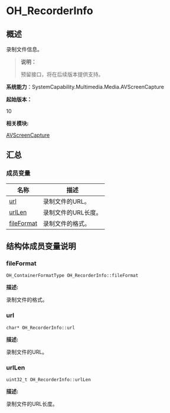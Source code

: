 # OH_RecorderInfo


## 概述

录制文件信息。

> **说明：**
>
> 预留接口，将在后续版本提供支持。

**系统能力**：SystemCapability.Multimedia.Media.AVScreenCapture

**起始版本：**

10

**相关模块:**

[AVScreenCapture](_a_v_screen_capture.md)


## 汇总


### 成员变量

| 名称 | 描述 | 
| -------- | -------- |
| [url](#url) | 录制文件的URL。 | 
| [urlLen](#urllen) | 录制文件的URL长度。 | 
| [fileFormat](#fileformat) | 录制文件的格式。 | 


## 结构体成员变量说明


### fileFormat

```
OH_ContainerFormatType OH_RecorderInfo::fileFormat
```

**描述:**

录制文件的格式。


### url

```
char* OH_RecorderInfo::url
```

**描述:**

录制文件的URL。


### urlLen

```
uint32_t OH_RecorderInfo::urlLen
```

**描述:**

录制文件的URL长度。

